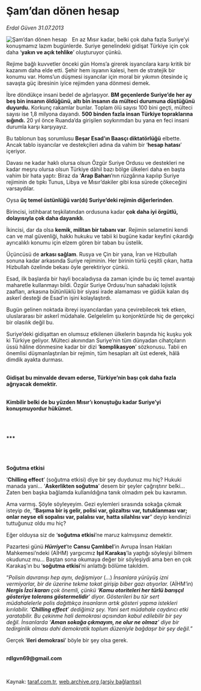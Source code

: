 # Şam’dan dönen hesap 

*Erdal Güven 31.07.2013*

<div class="yazi"><img align="left" alt="Şam’dan dönen hesap " border="0" src="http://www.taraf.com.tr/fotoraflar/makaleler/sam-dan-donen-hesap_7318_orijinal.jpg" style="border-right-width:10px; border-color:#FFFFFF"/><p>En az Mısır kadar, belki çok daha fazla Suriye’yi konuşmamız lazım bugünlerde. Suriye genelindeki gidişat Türkiye için çok daha ‘<b>yakın ve açık tehlike</b>’ oluşturuyor çünkü.</p>
<p>Rejime bağlı kuvvetler önceki gün Homs’a girerek isyancılara karşı kritik bir kazanım daha elde etti. Şehir hem isyanın kalesi, hem de stratejik bir konumu var. Homs’un düşmesi isyancılar için moral bir yıkımın ötesinde iç savaşta güç ibresinin iyice rejimden yana dönmesi demek.</p>
<p>İbre döndükçe insani bedel de ağırlaşıyor. <b>BM geçenlerde Suriye’de her ay beş bin insanın öldüğünü, altı bin insanın da mülteci durumuna düştüğünü duyurdu.</b> Korkunç rakamlar bunlar. Toplam ölü sayısı 100 bini geçti, mülteci sayısı ise 1,8 milyona dayandı. <b>500 binden fazla insan Türkiye topraklarına sığındı.</b> 20 yıl önce Ruanda’da girişilen soykırımdan bu yana en feci insani durumla karşı karşıyayız.</p>
<p>Bu tablonun baş sorumlusu <b>Beşar Esad’ın Baasçı diktatörlüğü</b> elbette. Ancak tablo isyancılar ve destekçileri adına da vahim bir ‘<b>hesap hatası</b>’ içeriyor. </p>
<p>Davası ne kadar haklı olursa olsun Özgür Suriye Ordusu ve destekleri ne kadar meşru olursa olsun Türkiye dâhil bazı bölge ülkeleri daha en başta vahim bir hata yaptı: Biraz da ‘<b>Arap Baharı</b>’nın rüzgârına kapılıp Suriye rejiminin de tıpkı Tunus, Libya ve Mısır’dakiler gibi kısa sürede çökeceğini varsaydılar. </p>
<p>Oysa <b>üç temel üstünlüğü var(dı) Suriye’deki rejimin diğerlerinden</b>. </p>
<p>Birincisi, istihbarat teşkilatından ordusuna kadar <b>çok daha iyi örgütlü, dolayısıyla çok daha dayanıklı</b>. </p>
<p>İkincisi, dar da olsa <b>kemik, militan bir tabanı var</b>. Rejimin selametini kendi can ve mal güvenliği, hakkı hukuku ve tabii ki bugüne kadar keyfini çıkardığı ayrıcalıklı konumu için elzem gören bir taban bu üstelik.</p>
<p>Üçüncüsü de <b>arkası sağlam</b>. Rusya ve Çin bir yana, İran ve Hizbullah sonuna kadar arkasında Suriye rejiminin. Her birinin türlü çeşitli çıkarı, hatta Hizbullah özelinde bekası öyle gerektiriyor çünkü.</p>
<p>Esad, ilk başlarda bir hayli bocaladıysa da zaman içinde bu üç temel avantajı maharetle kullanmayı bildi. Özgür Suriye Ordusu’nun sahadaki lojistik zaafları, arkasına bütünlüklü bir siyasi irade alamaması ve güdük kalan dış askerî desteği de Esad’ın işini kolaylaştırdı.</p>
<p>Bugün gelinen noktada ibreyi isyancılardan yana çevirebilecek tek etken, uluslararası bir askerî müdahale. Gelgelelim şu konjonktürde hiç de gerçekçi bir olasılık değil bu.</p>
<p>Suriye’deki gidişattan en olumsuz etkilenen ülkelerin başında hiç kuşku yok ki Türkiye geliyor. Mülteci akınından Suriye’nin tüm dünyadan cihatçıların üssü hâline dönmesine kadar bir dizi ‘<b>komplikasyon</b>’ sözkonusu. Tabii en önemlisi düşmanlaştırılan bir rejimin, tüm hesapları alt üst ederek, hâlâ dimdik ayakta durması.</p>
<p><b><br/>Gidişat bu minvalde devam ederse, Türkiye’nin başı çok daha fazla ağrıyacak demektir.</b></p>
<p><b><br/>Kimbilir belki de bu yüzden Mısır’ı konuştuğu kadar Suriye’yi konuşmuyordur hükümet.</b></p>
<p><b> </b></p>
<p><b><br/>***</b></p>
<p><b> </b></p>
<p><b><br/>Soğutma etkisi</b></p>
<p>‘<b>Chilling effect</b>’ (soğutma etkisi) diye bir şey duydunuz mu hiç? Hukuki manada yani... ‘<b>Askerlikten soğutma</b>’ desem bir şeyler çağrıştırır belki... Zaten ben başka bağlamda kullanıldığına tanık olmadım pek bu kavramın.</p>
<p>Ama varmış. Şöyle söyleyeyim. Gezi eylemleri sırasında sokağa çıkmak isteyip de, “<b>Başıma bir iş gelir, polisi var, gözaltısı var, tutuklanması var; onlar neyse eli sopalısı var, palalısı var, hatta silahlısı var</b>” deyip kendinizi tuttuğunuz oldu mu hiç?</p>
<p>Eğer olduysa siz de ‘<b>soğutma etkisi</b>’ne maruz kalmışsınız demektir.</p>
<p>Pazartesi günü <b><i>Hürriyet</i></b>’te <b>Cansu Çamlıbel</b>’in Avrupa İnsan Hakları Mahkemesi’ndeki (AİHM) yargıcımız <b>Işıl Karakaş</b>’la yaptığı söyleşiyi bilmem okudunuz mu... Baştan sona okumaya değer bir söyleşiydi ama ben en çok Karakaş’ın bu<b> </b>‘<b>soğutma etkisi</b>’ni anlattığı bölüme takıldım.</p>
<p>“<i>Polisin davranışı hep aynı, değişmiyor </i>(...) <i>İnsanlara yürüyüş izni vermiyorlar, bir de üzerine tekme tokat girişip biber gazı atıyorlar. </i>(AİHM’in)<i> <b>Nergis İzci kararı </b>çok önemli, çünkü ‘<b>Kamu otoriteleri her türlü barışçıl gösteriye tolerans göstermelidir</b>’ diyor. Gösterileri bu tür sert müdahalelerle polis dağıttıkça insanların artık gösteri yapma istekleri kırılabilir. ‘<b>Chilling effect</b>’ dediğimiz şey. Yani sert müdahale caydırıcı etki yaratabilir. Bu çekinme hali demokrasi açısından kabul edilebilir bir şey değil. İnsanlarda ‘<b>Aman sokağa çıkmayım, ne olur ne olmaz</b>’ diye bir tedirginlik olması dahi demokratik toplum düzeniyle bağdaşır bir şey değil.</i>”</p>
<p>Gerçek ‘<b>ileri demokrasi</b>’ böyle bir şey olsa gerek.</p><b>
<p><br/>rdlgvn69@gmail.com</p>
<p></p></b> 
</div>

Kaynak: [taraf.com.tr](http://www.taraf.com.tr:80/erdal-guven/makale-sam-dan-donen-hesap.htm), [web.archive.org (arşiv bağlantısı)](http://web.archive.org/web/20130801172219/http://www.taraf.com.tr:80/erdal-guven/makale-sam-dan-donen-hesap.htm)
